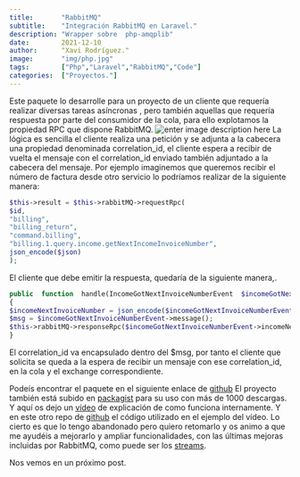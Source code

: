 ```yaml
---
title:       "RabbitMQ"
subtitle:    "Integración RabbitMQ en Laravel."
description: "Wrapper sobre  php-amqplib"
date:        2021-12-10
author:      "Xavi Rodríguez."
image:       "img/php.jpg"
tags:        ["Php","Laravel","RabbitMQ","Code"]
categories:  ["Proyectos."]
---
```



Este paquete lo desarrolle para un proyecto de un cliente que requería realizar diversas tareas asíncronas , pero también aquellas que requería respuesta por parte del consumidor de la cola, para ello explotamos la propiedad RPC que dispone RabbitMQ.
![enter image description here](https://www.rabbitmq.com/img/tutorials/python-six.png)
La lógica es sencilla el cliente realiza una petición y se adjunta a la cabecera una propiedad denominada correlation_id, el cliente espera a recibir de vuelta el mensaje con el correlation_id enviado también adjuntado a la cabecera del mensaje.
Por ejemplo imaginemos que queremos recibir el número de factura desde otro servicio  lo podríamos realizar de la siguiente manera:

```php
$this->result = $this->rabbitMQ->requestRpc(
$id,
"billing",
"billing_return",
"command.billing",
"billing.1.query.income.getNextIncomeInvoiceNumber",
json_encode($json)
);
```

El cliente que debe emitir la respuesta, quedaría de la siguiente manera,.
```php
public  function  handle(IncomeGotNextInvoiceNumberEvent  $incomeGotNextInvoiceNumberEvent)
{
$incomeNextInvoiceNumber = json_encode($incomeGotNextInvoiceNumberEvent->incomeNextInvoiceNumber());
$msg = $incomeGotNextInvoiceNumberEvent->message();
$this->rabbitMQ->responseRpc($incomeGotNextInvoiceNumberEvent->incomeNextInvoiceNumber(), $msg);
}
```
El correlation_id va encapsulado dentro del $msg, por tanto el cliente que solicita se queda a la espera de recibir un mensaje con ese correlation_id, en la cola y el exchange correspondiente.

Podeís encontrar el paquete en el siguiente enlace de [github](https://github.com/GeeksHubs/RabbitMQ)
El proyecto también está subido en [packagist](https://packagist.org/packages/geekshubs/rabbitmq) para su uso con más de 1000 descargas.
Y aquí os dejo un [vídeo](https://www.youtube.com/watch?v=wsMW1ylogl0) de explicación de como funciona internamente.
Y en este otro repo de [github](https://github.com/xavi78/rabbitmqinlaravel) el código utilizado en el ejemplo del vídeo.
Lo cierto es que lo tengo abandonado pero quiero retomarlo y os animo a que me ayudéis a mejorarlo y ampliar funcionalidades, con las últimas mejoras incluidas por RabbitMQ, como puede ser los [streams](https://blog.rabbitmq.com/posts/2021/07/rabbitmq-streams-overview).

Nos vemos en un próximo post.
